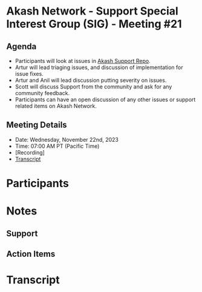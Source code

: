 # Akash Network - Support Special Interest Group (SIG) - Meeting #21

## Agenda

- Participants will look at issues in [Akash Support Repo](https://github.com/akash-network/support/issues). 
- Artur will lead triaging issues, and discussion of implementation for issue fixes.
- Artur and Anil will lead discussion putting severity on issues. 
- Scott will discuss Support from the community and ask for any community feedback.
- Participants can have an open discussion of any other issues or support related items on Akash Network.

## Meeting Details

- Date: Wednesday, November 22nd, 2023
- Time: 07:00 AM PT (Pacific Time)
- [Recording]
- [Transcript](#transcript)

# Participants




# Notes




## Support




## Action Items 




# **Transcript**
